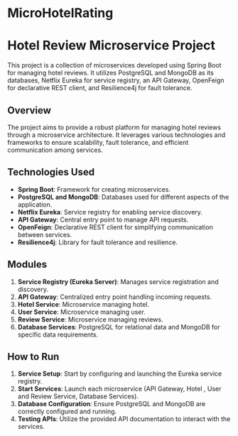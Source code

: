 # MicroHotelRating 

# Hotel Review Microservice Project

This project is a collection of microservices developed using Spring Boot for managing hotel reviews. It utilizes PostgreSQL and MongoDB as its databases, Netflix Eureka for service registry, an API Gateway, OpenFeign for declarative REST client, and Resilience4j for fault tolerance.

## Overview

The project aims to provide a robust platform for managing hotel reviews through a microservice architecture. It leverages various technologies and frameworks to ensure scalability, fault tolerance, and efficient communication among services.

## Technologies Used

- **Spring Boot**: Framework for creating microservices.
- **PostgreSQL and MongoDB**: Databases used for different aspects of the application.
- **Netflix Eureka**: Service registry for enabling service discovery.
- **API Gateway**: Central entry point to manage API requests.
- **OpenFeign**: Declarative REST client for simplifying communication between services.
- **Resilience4j**: Library for fault tolerance and resilience.

## Modules

1. **Service Registry (Eureka Server)**: Manages service registration and discovery.
2. **API Gateway**: Centralized entry point handling incoming requests.
3. **Hotel Service**: Microservice managing hotel.
4. **User Service**: Microservice managing user.
5. **Review Service**: Microservice managing reviews.
6. **Database Services**: PostgreSQL for relational data and MongoDB for specific data requirements.

## How to Run

1. **Service Setup**: Start by configuring and launching the Eureka service registry.
2. **Start Services**: Launch each microservice (API Gateway, Hotel , User and Review Service, Database Services).
3. **Database Configuration**: Ensure PostgreSQL and MongoDB are correctly configured and running.
4. **Testing APIs**: Utilize the provided API documentation to interact with the services.
